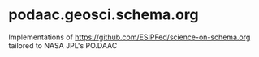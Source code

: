 # podaac.geosci.schema.org
Implementations of https://github.com/ESIPFed/science-on-schema.org tailored to NASA JPL's PO.DAAC
